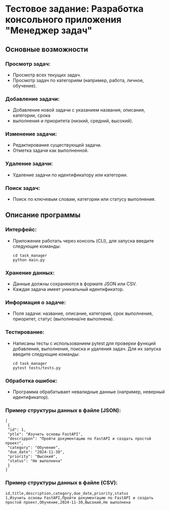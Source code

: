 # Тестовое задание: Разработка консольного приложения "Менеджер задач"

## Основные возможности
### Просмотр задач:
- Просмотр всех текущих задач.
- Просмотр задач по категориям (например, работа, личное, обучение).
### Добавление задачи:
- Добавление новой задачи с указанием названия, описания, категории, срока
- выполнения и приоритета (низкий, средний, высокий).
### Изменение задачи:
- Редактирование существующей задачи.
- Отметка задачи как выполненной.
### Удаление задачи:
- Удаление задачи по идентификатору или категории.
### Поиск задач:
- Поиск по ключевым словам, категории или статусу выполнения.
## Описание программы
### Интерфейс:
- Приложение работать через консоль (CLI), для запуска введите следующие команды:
  ```
  cd task_manager
  python main.py
  ```
### Хранение данных:
- Данные должны сохраняются в формате JSON или CSV.
- Каждая задача имеет уникальный идентификатор.
### Информация о задаче:
- Поля задачи: название, описание, категория, срок выполнения, приоритет,
статус (выполнена/не выполнена).
### Тестирование:
- Написаны тесты с использованием pytest для проверки функций добавления,
выполнения, поиска и удаления задач. Для их запуска введите следующие команды:
  ```
  cd task_manager
  pytest tests/tests.py
  ```
### Обработка ошибок:
- Программа обрабатывает невалидные данные (например, неверный идентификатор).

### Пример структуры данных в файле (JSON):
```
[
 {
 "id": 1,
 "ptle": "Изучить основы FastAPI",
 "descrippon": "Пройти документацию по FastAPI и создать простой проект",
 "category": "Обучение",
 "due_date": "2024-11-30",
 "priority": "Высокий",
 "status": "Не выполнена"
 }
]
```
### Пример структуры данных в файле (CSV):
```
id,title,description,category,due_date,priority,status
1,Изучить основы FastAPI,Пройти документацию по FastAPI и создать простой проект,Обучение,2024-11-30,Высокий,Не выполнена
```
